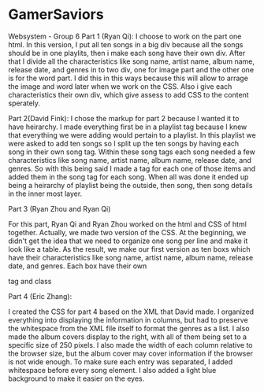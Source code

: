 # GamerSaviors
Websystem - Group 6
Part 1 (Ryan Qi):
  I choose to work on the part one html. In this version, I put all ten songs in a big div because all the songs should be in one playlits, then i make each song have their own div. After that I divide all the characteristics like song name, artist name, album name, release date, and genres in to two div, one for image part and the other one is for the word part. I did this in this ways because this will allow to arrage the image and word later when we work on the CSS. Also i give each characteristics their own div, which give assess to add CSS to the content sperately. 

Part 2(David Fink):
  I chose the markup for part 2 because I wanted it to have heirarchy. I made everything first be in a playlist tag because I knew that everything we were adding would pertain to a playlist. In this playlist we were asked to add ten songs so I split up the ten songs by having each song in their own song tag. Within these song tags each song needed a few characteristics like song name, artist name, album name, release date, and genres. So with this being said I made a tag for each one of those items and added them in the song tag for each song. When all was done it ended up being a heirarchy of playlist being the outside, then song, then song details in the inner most layer.
  
Part 3 (Ryan Zhou and Ryan Qi)    
  
  For this part, Ryan Qi and Ryan Zhou worked on the html and CSS of html together. Actually, we made two version of the CSS. At the beginning, we didn't get the idea that we need to organize one song per line and make it look like a table. As the result, we make our first version as ten boxs which have their characteristics like song name, artist name, album name, release date, and genres. Each box have their own <div> tag and class 
  
Part 4 (Eric Zhang):

  I created the CSS for part 4 based on the XML that David made. I organized everything into displaying the information in columns, but had to preserve the whitespace from the XML file itself to format the genres as a list. I also made the album covers display to the right, with all of them being set to a specific size of 250 pixels. I also made the width of each column relative to the browser size, but the album cover may cover information if the browser is not wide enough. To make sure each entry was separated, I added whitespace before every song element. I also added a light blue background to make it easier on the eyes.
